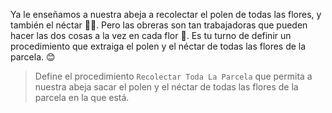 <gs-attire attire-url="https://raw.githubusercontent.com/MumukiProject/mumuki-guia-gobstones-practica-repeticion-simple-kids/master/assets/attires/config.json"></gs-attire> <gs-attire attire-url="https://raw.githubusercontent.com/MumukiProject/mumuki-guia-gobstones-practica-repeticion-simple-kids/master/assets/attires/config_1555525898503.json"></gs-attire>

<gs-toolbox toolbox-url="https://raw.githubusercontent.com/MumukiProject/mumuki-guia-gobstones-practica-repeticion-simple-kids/master/assets/toolbox_1553783444661.xml"></gs-toolbox>

Ya le enseñamos a nuestra abeja a recolectar el polen de todas las flores, y también el néctar :hibiscus::honeybee:. Pero las obreras son tan trabajadoras que pueden hacer las dos cosas a la vez en cada flor :muscle:. Es tu turno de definir un procedimiento que extraiga el polen y el néctar de todas las flores de la parcela. :blush:

> Define el procedimiento `Recolectar Toda La Parcela` que permita a nuestra abeja sacar el polen y el néctar de todas las flores de la parcela en la que está. 

